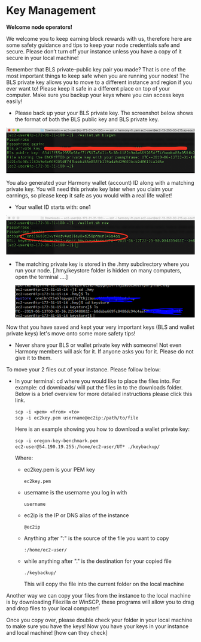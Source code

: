 # Key Management

**Welcome node operators!**

We welcome you to keep earning block rewards with us, therefore here are some safety guidance and tips to keep your node credentials safe and secure. Please don’t turn off your instance unless you have a copy of it secure in your local machine!

Remember that BLS private–public key pair you made? That is one of the most important things to keep safe when you are running your nodes! The BLS private key allows you to move to a different instance and region if you ever want to! Please keep it safe in a different place on top of your computer. Make sure you backup your keys where you can access keys easily!

* Please back up your your BLS private key. The screenshot below shows the format of both the BLS public key and BLS private key.

![Harmony BLS-step1](../../.gitbook/assets/bls-step1.png)

You also generated your Harmony wallet \(account\) ID along with a matching private key. You will need this private key later when you claim your earnings, so please keep it safe as you would with a real life wallet!

* Your wallet ID starts with: one1

![Harmony BLS-step21](../../.gitbook/assets/bls-step21.png)

* The matching private key is stored in the .hmy subdirectory where you run your node. \[.hmy/keystore folder is hidden on many computers, open the terminal ….\]

  ![Harmony BLS-step22](../../.gitbook/assets/bls-step22.png)

Now that you have saved and kept your very important keys \(BLS and wallet private keys\) let's move onto some more safety tips!

* Never share your BLS or wallet private key with someone! Not even Harmony members will ask for it. If anyone asks you for it. Please do not give it to them.

To move your 2 files out of your instance. Please follow below:

* In your terminal: cd where you would like to place the files into. For example: cd downloads/ will put the files in to the downloads folder. Below is a brief overview for more detailed instructions please click this link.

  ```text
  scp -i <pem> <from> <to>
  scp -i ec2key.pem username@ec2ip:/path/to/file
  ```

  Here is an example showing you how to download a wallet private key:

  ```text
  scp -i oregon-key-benchmark.pem
  ec2-user@54.190.19.255:/home/ec2-user/UT* ./keybackup/
  ```

  Where:

  * ec2key.pem is your PEM key

    ```text
    ec2key.pem
    ```

  * username is the username you log in with

    ```text
    username
    ```

  * ec2ip is the IP or DNS alias of the instance

    ```text
    @ec2ip
    ```

  * Anything after ":" is the source of the file you want to copy

    ```text
    :/home/ec2-user/
    ```

  * while anything after "." is the destination for your copied file

    ```text
    ./keybackup/
    ```

    This will copy the file into the current folder on the local machine

Another way we can copy your files from the instance to the local machine is by downloading Filezilla or WinSCP, these programs will allow you to drag and drop files to your local computer!

Once you copy over, please double check your folder in your local machine to make sure you have the keys! Now you have your keys in your instance and local machine! \[how can they check\]

